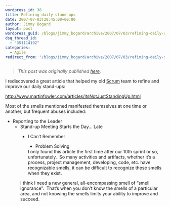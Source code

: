 ```yaml
---
wordpress_id: 38
title: Refining daily stand-ups
date: 2007-07-03T20:45:00+00:00
author: Jimmy Bogard
layout: post
wordpress_guid: /blogs/jimmy_bogard/archive/2007/07/03/refining-daily-stand-ups.aspx
dsq_thread_id:
  - "351114192"
categories:
  - Agile
redirect_from: "/blogs/jimmy_bogard/archive/2007/07/03/refining-daily-stand-ups.aspx/"
---
```

> _This post was originally published [here](http://grabbagoft.blogspot.com/2007/07/refining-daily-stand-ups.html)._

I rediscovered a great article that helped&nbsp;my old&nbsp;[Scrum](http://www.controlchaos.com/)&nbsp;team to refine and improve our daily stand-ups:

<http://www.martinfowler.com/articles/itsNotJustStandingUp.html>

Most of the smells mentioned&nbsp;manifested themselves&nbsp;at&nbsp;one time or another, but&nbsp;frequent abuses included:

  * Reporting to the Leader 
      * Stand-up Meeting Starts the Day&#8230; Late 
          * I Can&#8217;t Remember 
              * Problem Solving</ul> 
            I only found this article the first time after our 10th sprint or so, unfortunately.&nbsp; So many activities and artifacts, whether it&#8217;s a process, project management, developing, code, etc. have recognizable smells, it can be difficult to recognize these smells when they exist.
            
            I think I need a new general, all-encompassing&nbsp;smell of &#8220;smell ignorance&#8221;.&nbsp; That&#8217;s when you don&#8217;t know the smells of a particular area, and not knowing the smells limits your ability to improve and succeed.